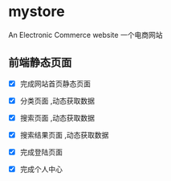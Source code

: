 
# mystore
An Electronic Commerce website
一个电商网站
## 前端静态页面
- [x] 完成网站首页静态页面
- [x] 分类页面 ,动态获取数据
- [x] 搜索页面 ,动态获取数据
- [x] 搜索结果页面 ,动态获取数据
- [x] 完成登陆页面
- [x] 完成个人中心

